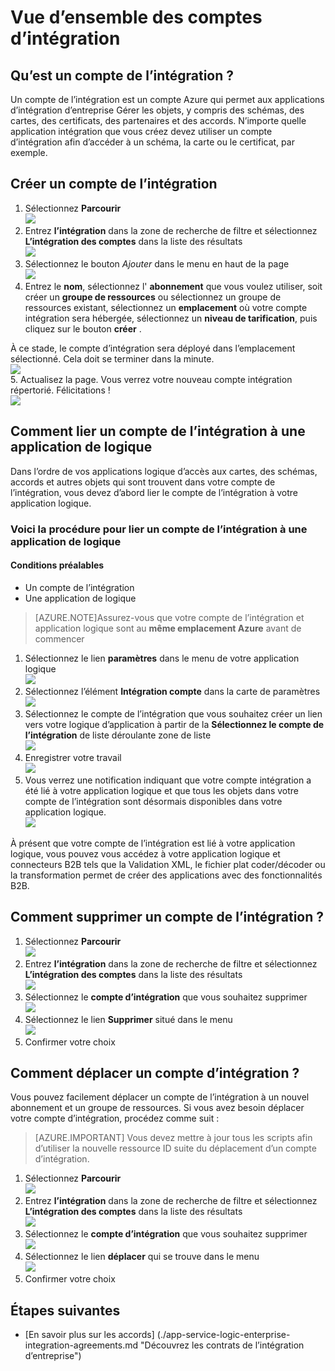 <properties 
    pageTitle="Vue d’ensemble des comptes d’intégration et le module d’intégration entreprise | Service d’application Microsoft Azure | Microsoft Azure" 
    description="Découvrez toutes à propos des comptes d’intégration, le Pack de l’intégration d’entreprise et les applications de logique" 
    services="logic-apps" 
    documentationCenter=".net,nodejs,java"
    authors="msftman" 
    manager="erikre" 
    editor="cgronlun"/>

<tags 
    ms.service="logic-apps" 
    ms.workload="integration" 
    ms.tgt_pltfrm="na" 
    ms.devlang="na" 
    ms.topic="article" 
    ms.date="07/08/2016" 
    ms.author="deonhe"/>

# <a name="overview-of-integration-accounts"></a>Vue d’ensemble des comptes d’intégration

## <a name="what-is-an-integration-account"></a>Qu’est un compte de l’intégration ?
Un compte de l’intégration est un compte Azure qui permet aux applications d’intégration d’entreprise Gérer les objets, y compris des schémas, des cartes, des certificats, des partenaires et des accords. N’importe quelle application intégration que vous créez devez utiliser un compte d’intégration afin d’accéder à un schéma, la carte ou le certificat, par exemple.

## <a name="create-an-integration-account"></a>Créer un compte de l’intégration 
1. Sélectionnez **Parcourir**   
![](./media/app-service-logic-enterprise-integration-accounts/account-1.png)  
2. Entrez **l’intégration** dans la zone de recherche de filtre et sélectionnez **L’intégration des comptes** dans la liste des résultats     
 ![](./media/app-service-logic-enterprise-integration-accounts/account-2.png)  
3. Sélectionnez le bouton *Ajouter* dans le menu en haut de la page      
![](./media/app-service-logic-enterprise-integration-accounts/account-3.png)  
4. Entrez le **nom**, sélectionnez l' **abonnement** que vous voulez utiliser, soit créer un **groupe de ressources** ou sélectionnez un groupe de ressources existant, sélectionnez un **emplacement** où votre compte intégration sera hébergée, sélectionnez un **niveau de tarification**, puis cliquez sur le bouton **créer** .   

  À ce stade, le compte d’intégration sera déployé dans l’emplacement sélectionné. Cela doit se terminer dans la minute.    
![](./media/app-service-logic-enterprise-integration-accounts/account-4.png)  
5. Actualisez la page. Vous verrez votre nouveau compte intégration répertorié. Félicitations !  
![](./media/app-service-logic-enterprise-integration-accounts/account-5.png) 

## <a name="how-to-link-an-integration-account-to-a-logic-app"></a>Comment lier un compte de l’intégration à une application de logique
Dans l’ordre de vos applications logique d’accès aux cartes, des schémas, accords et autres objets qui sont trouvent dans votre compte de l’intégration, vous devez d’abord lier le compte de l’intégration à votre application logique.

### <a name="here-are-the-steps-to-link-an-integration-account-to-a-logic-app"></a>Voici la procédure pour lier un compte de l’intégration à une application de logique 

#### <a name="prerequisites"></a>Conditions préalables
- Un compte de l’intégration
- Une application de logique

>[AZURE.NOTE]Assurez-vous que votre compte de l’intégration et application logique sont au **même emplacement Azure** avant de commencer

1. Sélectionnez le lien **paramètres** dans le menu de votre application logique  
![](./media/app-service-logic-enterprise-integration-accounts/linkaccount-1.png)   
2. Sélectionnez l’élément **Intégration compte** dans la carte de paramètres  
![](./media/app-service-logic-enterprise-integration-accounts/linkaccount-2.png)   
3. Sélectionnez le compte de l’intégration que vous souhaitez créer un lien vers votre logique d’application à partir de la **Sélectionnez le compte de l’intégration** de liste déroulante zone de liste  
![](./media/app-service-logic-enterprise-integration-accounts/linkaccount-3.png)   
4. Enregistrer votre travail  
![](./media/app-service-logic-enterprise-integration-accounts/linkaccount-4.png)   
5. Vous verrez une notification indiquant que votre compte intégration a été lié à votre application logique et que tous les objets dans votre compte de l’intégration sont désormais disponibles dans votre application logique.  
![](./media/app-service-logic-enterprise-integration-accounts/linkaccount-5.png)   

À présent que votre compte de l’intégration est lié à votre application logique, vous pouvez vous accédez à votre application logique et connecteurs B2B tels que la Validation XML, le fichier plat coder/décoder ou la transformation permet de créer des applications avec des fonctionnalités B2B.  
    
## <a name="how-to-delete-an-integration-account"></a>Comment supprimer un compte de l’intégration ?
1. Sélectionnez **Parcourir**  
![](./media/app-service-logic-enterprise-integration-overview/overview-1.png)    
2. Entrez **l’intégration** dans la zone de recherche de filtre et sélectionnez **L’intégration des comptes** dans la liste des résultats     
 ![](./media/app-service-logic-enterprise-integration-overview/overview-2.png)  
3. Sélectionnez le **compte d’intégration** que vous souhaitez supprimer  
![](./media/app-service-logic-enterprise-integration-overview/overview-3.png)  
4. Sélectionnez le lien **Supprimer** situé dans le menu   
![](./media/app-service-logic-enterprise-integration-accounts/delete.png)  
5. Confirmer votre choix    

## <a name="how-to-move-an-integration-account"></a>Comment déplacer un compte d’intégration ?
Vous pouvez facilement déplacer un compte de l’intégration à un nouvel abonnement et un groupe de ressources. Si vous avez besoin déplacer votre compte d’intégration, procédez comme suit :

>[AZURE.IMPORTANT] Vous devez mettre à jour tous les scripts afin d’utiliser la nouvelle ressource ID suite du déplacement d’un compte d’intégration.

1. Sélectionnez **Parcourir**  
![](./media/app-service-logic-enterprise-integration-overview/overview-1.png)    
2. Entrez **l’intégration** dans la zone de recherche de filtre et sélectionnez **L’intégration des comptes** dans la liste des résultats     
 ![](./media/app-service-logic-enterprise-integration-overview/overview-2.png)  
3. Sélectionnez le **compte d’intégration** que vous souhaitez supprimer  
![](./media/app-service-logic-enterprise-integration-overview/overview-3.png)  
4. Sélectionnez le lien **déplacer** qui se trouve dans le menu   
![](./media/app-service-logic-enterprise-integration-accounts/move.png)  
5. Confirmer votre choix    

## <a name="next-steps"></a>Étapes suivantes
- [En savoir plus sur les accords] (./app-service-logic-enterprise-integration-agreements.md "Découvrez les contrats de l’intégration d’entreprise")  


 